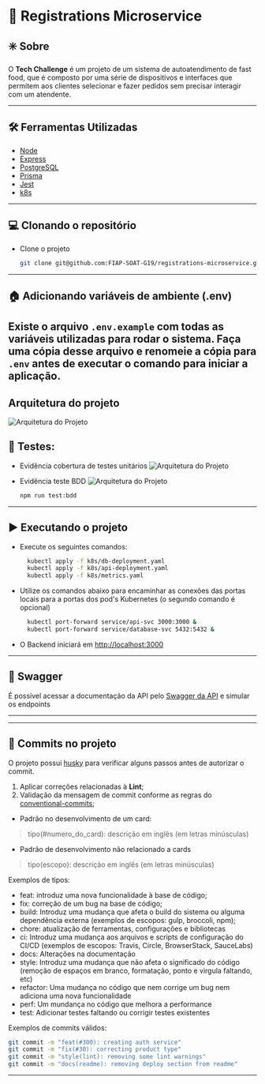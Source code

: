 # 💬 Registrations Microservice

## ✳️ Sobre
O **Tech Challenge** é um projeto de um sistema de autoatendimento de fast food, que é composto por uma série de dispositivos e interfaces que permitem aos clientes selecionar e fazer pedidos sem precisar interagir com um atendente.

---

## 🛠 Ferramentas Utilizadas
- [Node](https://nodejs.dev)
- [Express](https://expressjs.com/pt-br/)
- [PostgreSQL](https://www.postgresql.org/)
- [Prisma](https://www.prisma.io/)
- [Jest](https://jestjs.io)
- [k8s](https://kubernetes.io/pt-br/)
---

## 💻 Clonando o repositório

- Clone o projeto

  ```bash
  git clone git@github.com:FIAP-SOAT-G19/registrations-microservice.git
  ````
---

## 🏠 Adicionando variáveis de ambiente (.env)
Existe o arquivo `.env.example` com todas as variáveis utilizadas para rodar o sistema. Faça uma cópia desse arquivo e renomeie a cópia para `.env` antes de executar o comando para iniciar a aplicação.
---

## Arquitetura do projeto
![Arquitetura do Projeto](./assets/images/arch-ms.jpeg)

## 🧪 Testes:
- Evidência cobertura de testes unitários
![Arquitetura do Projeto](./assets/images/unit-test.png)

- Evidência teste BDD
![Arquitetura do Projeto](./assets/images/BDD-registrations.png)
  ```bash
  npm run test:bdd
  ```
---

## ▶️ Executando o projeto
- Execute os seguintes comandos:
  ```bash
    kubectl apply -f k8s/db-deployment.yaml
    kubectl apply -f k8s/api-deployment.yaml
    kubectl apply -f k8s/metrics.yaml
  ```

- Utilize os comandos abaixo para encaminhar as conexões das portas locais para a portas dos pod's Kubernetes (o segundo comando é opcional)
  ```bash
    kubectl port-forward service/api-svc 3000:3000 &
    kubectl port-forward service/database-svc 5432:5432 &
  ```

- O Backend iniciará em [http://localhost:3000](http://localhost:3000)

---

## 🧩 Swagger
É possível acessar a documentação da API pelo [Swagger da API](http://localhost:3000/api-docs) e simular os endpoints

---

<!-- ## ▶️ Vídeo do Projeto
Link do vídeo no [Youtube](https://youtu.be/TDvxi906vco?si=yY3aulSxq2tg5fiC) -->

---

## 🚀 Commits no projeto

O projeto possui [husky](https://github.com/typicode/husky) para verificar alguns passos antes de autorizar o commit.

1. Aplicar correções relacionadas à **Lint**;
3. Validação da mensagem de commit conforme as regras do [conventional-commits](https://www.conventionalcommits.org/en/v1.0.0/);
  - Padrão no desenvolvimento de um card:
  > tipo(#numero_do_card): descrição em inglês (em letras minúsculas)
  - Padrão de desenvolvimento não relacionado a cards
  > tipo(escopo): descrição em inglês (em letras minúsculas)

Exemplos de tipos:
  - feat: introduz uma nova funcionalidade à base de código;
  - fix: correção de um bug na base de código;
  - build: Introduz uma mudança que afeta o build do sistema ou alguma dependência externa (exemplos de escopos: gulp, broccoli, npm);
  - chore: atualização de ferramentas, configurações e bibliotecas
  - ci: Introduz uma mudança aos arquivos e scripts de configuração do CI/CD (exemplos de escopos: Travis, Circle, BrowserStack, SauceLabs)
  - docs: Alterações na documentação
  - style: Introduz uma mudança que não afeta o significado do código (remoção de espaços em branco, formatação, ponto e virgula faltando, etc)
  - refactor: Uma mudança no código que nem corrige um bug nem adiciona uma nova funcionalidade
  - perf: Um mundança no código que melhora a performance
  - test: Adicionar testes faltando ou corrigir testes existentes

Exemplos de commits válidos:
  ```bash
  git commit -m "feat(#300): creating auth service"
  git commit -m "fix(#30): correcting product type"
  git commit -m "style(lint): removing some lint warnings"
  git commit -m "docs(readme): removing deploy section from readme"
  ```
---
